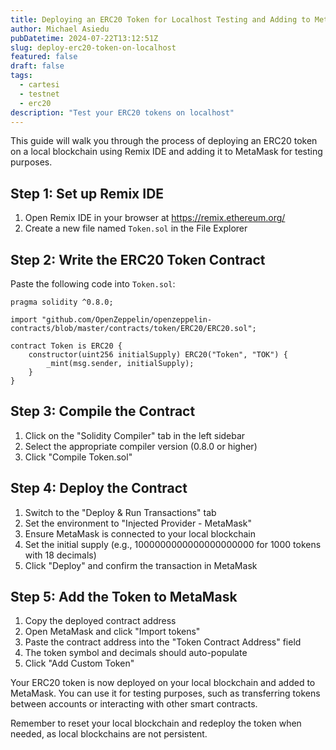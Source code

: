 ```yaml
---
title: Deploying an ERC20 Token for Localhost Testing and Adding to MetaMask
author: Michael Asiedu
pubDatetime: 2024-07-22T13:12:51Z
slug: deploy-erc20-token-on-localhost
featured: false
draft: false
tags:
  - cartesi
  - testnet
  - erc20
description: "Test your ERC20 tokens on localhost"
---
```


This guide will walk you through the process of deploying an ERC20 token on a local blockchain using Remix IDE and adding it to MetaMask for testing purposes.

## Step 1: Set up Remix IDE

1. Open Remix IDE in your browser at https://remix.ethereum.org/
2. Create a new file named `Token.sol` in the File Explorer

## Step 2: Write the ERC20 Token Contract

Paste the following code into `Token.sol`:

```solidity
pragma solidity ^0.8.0;

import "github.com/OpenZeppelin/openzeppelin-contracts/blob/master/contracts/token/ERC20/ERC20.sol";

contract Token is ERC20 {
    constructor(uint256 initialSupply) ERC20("Token", "TOK") {
        _mint(msg.sender, initialSupply);
    }
}
```

## Step 3: Compile the Contract

1. Click on the "Solidity Compiler" tab in the left sidebar
2. Select the appropriate compiler version (0.8.0 or higher)
3. Click "Compile Token.sol"

## Step 4: Deploy the Contract

1. Switch to the "Deploy & Run Transactions" tab
2. Set the environment to "Injected Provider - MetaMask"
3. Ensure MetaMask is connected to your local blockchain
4. Set the initial supply (e.g., 1000000000000000000000 for 1000 tokens with 18 decimals)
5. Click "Deploy" and confirm the transaction in MetaMask

## Step 5: Add the Token to MetaMask

1. Copy the deployed contract address
2. Open MetaMask and click "Import tokens"
3. Paste the contract address into the "Token Contract Address" field
4. The token symbol and decimals should auto-populate
5. Click "Add Custom Token"

Your ERC20 token is now deployed on your local blockchain and added to MetaMask. You can use it for testing purposes, such as transferring tokens between accounts or interacting with other smart contracts.

Remember to reset your local blockchain and redeploy the token when needed, as local blockchains are not persistent.
